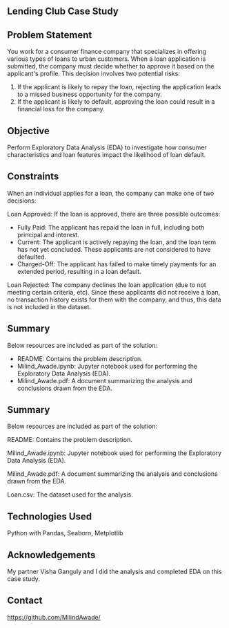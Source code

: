 ## Lending Club Case Study ##
 
## Problem Statement
You work for a consumer finance company that specializes in offering various types of loans to urban customers. When a loan application is submitted, the company must decide whether to approve it based on the applicant's profile. This decision involves two potential risks:

1. If the applicant is likely to repay the loan, rejecting the application leads to a missed business opportunity for the company.
2. If the applicant is likely to default, approving the loan could result in a financial loss for the company.

## Objective
Perform Exploratory Data Analysis (EDA) to investigate how consumer characteristics and loan features impact the likelihood of loan default.

## Constraints
When an individual applies for a loan, the company can make one of two decisions:

Loan Approved: If the loan is approved, there are three possible outcomes:
- Fully Paid: The applicant has repaid the loan in full, including both principal and interest.
- Current: The applicant is actively repaying the loan, and the loan term has not yet concluded. These applicants are not considered to have defaulted.
- Charged-Off: The applicant has failed to make timely payments for an extended period, resulting in a loan default.

Loan Rejected: The company declines the loan application (due to not meeting certain criteria, etc). Since these applicants did not receive a loan, no transaction history exists for them with the company, and thus, this data is not included in the dataset.

 ## Summary
Below resources are included as part of the solution:

- README: Contains the problem description.
- Milind_Awade.ipynb: Jupyter notebook used for performing the Exploratory Data Analysis (EDA).
- Milind_Awade.pdf: A document summarizing the analysis and conclusions drawn from the EDA.



 ## Summary
Below resources are included as part of the solution:

README: Contains the problem description.

Milind_Awade.ipynb: Jupyter notebook used for performing the Exploratory Data Analysis (EDA).

Milind_Awade.pdf: A document summarizing the analysis and conclusions drawn from the EDA.

Loan.csv: The dataset used for the analysis.


## Technologies Used
Python with Pandas, Seaborn, Metplotlib

## Acknowledgements
My partner Visha Ganguly and I did the analysis and completed EDA on this case study. 


## Contact
https://github.com/MilindAwade/

